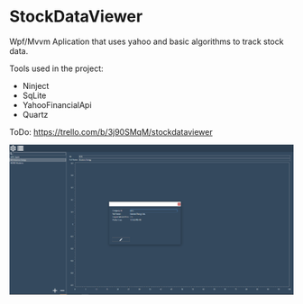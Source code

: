 # StockDataViewer
 Wpf/Mvvm Aplication that uses yahoo and basic algorithms to track stock data.
 
 Tools used in the project:
 - Ninject
 - SqLite
 - YahooFinancialApi
 - Quartz
 
 ToDo:
 https://trello.com/b/3j90SMqM/stockdataviewer
 
 ![plot](./UserInterface/Icons/UI.png)

